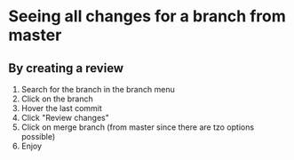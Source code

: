 # Seeing all changes for a branch from master

## By creating a review

1. Search for the branch in the branch menu
2. Click on the branch
3. Hover the last commit
4. Click "Review changes"
5. Click on merge branch (from master since there are tzo options possible)
6. Enjoy
